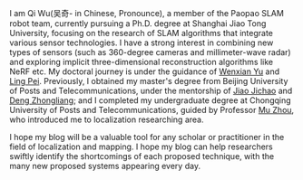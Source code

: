 I am Qi Wu(吴奇- in Chinese, Pronounce), a member of the Paopao SLAM robot team, currently pursuing a Ph.D. degree at Shanghai Jiao Tong University, focusing on the research of SLAM algorithms that integrate various sensor technologies. I have a strong interest in combining new types of sensors (such as 360-degree cameras and millimeter-wave radar) and exploring implicit three-dimensional reconstruction algorithms like NeRF etc. My doctoral journey is under the guidance of [Wenxian Yu](https://www.researchgate.net/profile/Wenxian-Yu) and [Ling Pei](https://scholar.google.com.tw/citations?user=Vm7d2EkAAAAJ&hl=zh-TW&oi=sra). Previously, I obtained my master's degree from Beijing University of Posts and Telecommunications, under the mentorship of [Jiao Jichao](https://scholar.google.com.tw/citations?hl=zh-TW&user=2uaYjQ4AAAAJ) and [Deng Zhongliang](https://scholar.google.com.tw/citations?hl=zh-TW&user=Dm2WVQwAAAAJ); and I completed my undergraduate degree at Chongqing University of Posts and Telecommunications, guided by Professor [Mu Zhou](https://scholar.google.com.tw/citations?hl=zh-TW&user=uBUdQkgAAAAJ), who introduced me to localization researching area.

I hope my blog will be a valuable tool for any scholar or practitioner in the field of localization and mapping. I hope my blog can help researchers swiftly identify the shortcomings of each proposed technique, with the many new proposed systems appearing every day.

